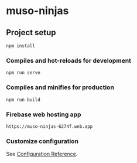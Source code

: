 # muso-ninjas

## Project setup
```
npm install
```

### Compiles and hot-reloads for development
```
npm run serve
```

### Compiles and minifies for production
```
npm run build
```

### Firebase web hosting app
```
https://muso-ninjas-6274f.web.app
```

### Customize configuration
See [Configuration Reference](https://cli.vuejs.org/config/).
